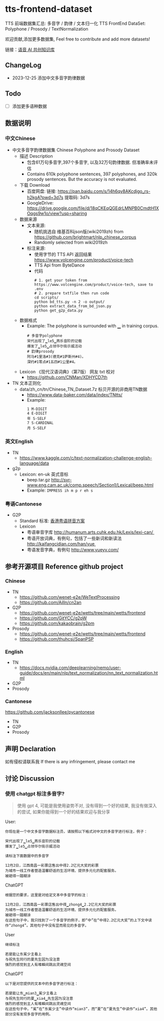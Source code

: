 # tts-frontend-dataset
TTS 前端数据集汇总: 多音字 / 韵律 / 文本归一化
TTS FrontEnd DataSet: Polyphone / Prosody / TextNormalization

欢迎贡献,添加更多数据集, Feel free to contribute and add more datasets!

链接：[语音 AI 共创知识库](https://ai-share.feishu.cn/wiki/KoWMwsCkmivXDRkFQ35czp0qned)

## ChangeLog
- 2023-12-25 添加中文多音字韵律数据

## Todo
- [ ] 添加更多语种数据

## 数据说明
### 中文Chinese
- 中文多音字韵律数据集 Chinese Polyphone and Prosody Dataset
  - 描述 Description
    - 包含61万句多音字,397个多音字, 以及32万句韵律数据. 但准确率未评估
    - Contains 610k polyphone sentences, 397 polyphones, and 320k prosody sentences. But the accuracy is not evaluated.
  - 下载 Download
    - 百度网盘: 链接: https://pan.baidu.com/s/14h6qy8AKcdjgo_rs-h2kgA?pwd=3d7s 提取码: 3d7s
    - GoogleDrive: https://drive.google.com/file/d/18qCKEqQGEdrLMNPB0CmdtH1XOqgs9w1o/view?usp=sharing
  - 数据来源
    - 文本来源: 
      - 随机挑选自 维基百科json版(wiki2019zh) from https://github.com/brightmart/nlp_chinese_corpus
      - Randomly selected from wiki2019zh
    - 标注来源:
      - 使用字节的 TTS API 返回结果 https://www.volcengine.com/product/voice-tech
      - TTS Api from ByteDance
      - 代码
        ```
        # 1. get your token from https://www.volcengine.com/product/voice-tech, save to .env
        # 2. prepare txtfile then run code
        cd scripts/
        python bd_tts.py -n 2 -o output/
        python extract_data_from_bd_json.py 
        python get_g2p_data.py
        ```
  - 数据格式
    - Example: The polyphone is surrounded with ▁ in training corpus.
        ```
        # 多音字polyphone
        宋代出现了▁le5▁燕乐音阶的记载
        爆发了▁le5▁占领华尔街示威活动
        # 韵律prosody
        阿马#1里洛#3(德克#1萨斯州#4)。
        深约#1零点#1五四#1公里#4。
        ```
  - Lexicon 《现代汉语词典》（第7版） 网友 txt 校对
    - https://github.com/CNMan/XDHYCD7th
- TN 文本正则化
  - data/zh_cn/tn/Chinese_TN_Dataset.7z  标贝开源的非商用TN数据
    - https://www.data-baker.com/data/index/TNtts/
    - Example:
        ```
        1 M-DIGIT
        4 E-DIGIT
        年 S-SELF
        7 S-CARDINAL
        月 S-SELF
        ```

### 英文English
- TN 
  - https://www.kaggle.com/c/text-normalization-challenge-english-language/data
- g2p
  - Lexicon: en-uk 英式音标
    - beep.tar.gz http://svr-www.eng.cam.ac.uk/comp.speech/Section1/Lexical/beep.html
    - Example: `IMPRESS ih m p r eh s`

### 粤语Cantonese
- G2P
    - Standard 标准: [香港粤语拼音方案](https://jyutping.org/jyutping/)
    - Lexicon
        - 粤语审音字库 http://humanum.arts.cuhk.edu.hk/Lexis/lexi-can/   
        - 粤语开放词典，有例句，包括了一些新词和新读法 http://kaifangcidian.com/han/yue 
        - 粤语发音字典，有例句 http://www.yueyv.com/


## 参考开源项目 Reference github project

### Chinese
- TN
    - https://github.com/wenet-e2e/WeTextProcessing
    - https://github.com/Ailln/cn2an
- G2P
    - https://github.com/wenet-e2e/wetts/tree/main/wetts/frontend
    - https://github.com/GitYCC/g2pW
    - https://github.com/kakaobrain/g2pm
- Prosody
    - https://github.com/wenet-e2e/wetts/tree/main/wetts/frontend
    - https://github.com/thuhcsi/SpanPSP

### English
- TN
    - https://docs.nvidia.com/deeplearning/nemo/user-guide/docs/en/main/nlp/text_normalization/nn_text_normalization.html
- G2P
- Prosody


### Cantonese
https://github.com/jacksonllee/pycantonese

- TN
- G2P
- Prosody

## 声明 Declaration
如有侵权请联系我 If there is any infringement, please contact me

## 讨论 Discussion

### 使用 chatgpt 标注多音字?
> 使用 gpt 4, 可能是我使用姿势不对, 没有得到一个好的结果, 我没有做深入的尝试, 如果你能得到一个好的结果欢迎与我分享

User:
```
你现在是一个中文多音字数据标注员，请按照以下格式对中文的多音字进行标注，例子：

宋代出现了▁le5▁燕乐音阶的记载
爆发了▁le5▁占领华尔街示威活动

请标注下面数据中的多音字

12月2日，江西南昌一彩票店售出中得2.2亿元大奖的彩票
为城市一线工作者营造温馨舒适的生活环境、提供多元化的配套服务。
被砸得一踏糊涂
```

ChatGPT
```
根据您的要求，这里是对给定文本中多音字的标注：

12月2日，江西南昌一彩票店售出中得▁zhong4▁2.2亿元大奖的彩票
为城市一线工作者营造温馨舒适的生活环境、提供多元化的配套服务。
被砸得一踏糊涂
在这些句子中，我只找到了一个多音字的例子，即“中”在“中得2.2亿元大奖”的上下文中读作“zhong4”。其他句子中没有显而易见的多音字。
```

User
```
继续标注

若是能让东冕少主看上
与祝先生同行的夏先生因为没注意
强烈的感觉到主人有难瞬间跳出灵魂空间
```

ChatGPT
```
以下是对您提供的文本中的多音字进行标注：

若是能让东▁mian3▁冕少主看上
与祝先生同行的夏▁xia4▁先生因为没注意
强烈的感觉到主人有难瞬间跳出灵魂空间
在这些句子中，“冕”在“东冕少主”中读作“mian3”，而“夏”在“夏先生”中读作“xia4”。其他部分没有发现多音字的用例。
```
